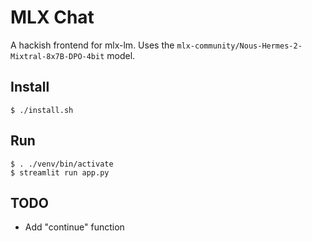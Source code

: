 # MLX Chat

A hackish frontend for mlx-lm. Uses the `mlx-community/Nous-Hermes-2-Mixtral-8x7B-DPO-4bit` model.

## Install

```shell
$ ./install.sh
```

## Run

```shell
$ . ./venv/bin/activate
$ streamlit run app.py
```

## TODO

* Add "continue" function
